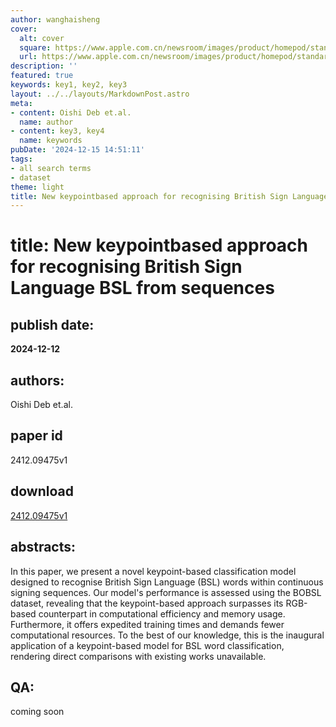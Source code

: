```yaml
---
author: wanghaisheng
cover:
  alt: cover
  square: https://www.apple.com.cn/newsroom/images/product/homepod/standard/Apple-HomePod-hero-230118_big.jpg.large_2x.jpg
  url: https://www.apple.com.cn/newsroom/images/product/homepod/standard/Apple-HomePod-hero-230118_big.jpg.large_2x.jpg
description: ''
featured: true
keywords: key1, key2, key3
layout: ../../layouts/MarkdownPost.astro
meta:
- content: Oishi Deb et.al.
  name: author
- content: key3, key4
  name: keywords
pubDate: '2024-12-15 14:51:11'
tags:
- all search terms
- dataset
theme: light
title: New keypointbased approach for recognising British Sign Language BSL from sequences
---
```


# title: New keypointbased approach for recognising British Sign Language BSL from sequences 
## publish date: 
**2024-12-12** 
## authors: 
  Oishi Deb et.al. 
## paper id
2412.09475v1
## download
[2412.09475v1](http://arxiv.org/abs/2412.09475v1)
## abstracts:
In this paper, we present a novel keypoint-based classification model designed to recognise British Sign Language (BSL) words within continuous signing sequences. Our model's performance is assessed using the BOBSL dataset, revealing that the keypoint-based approach surpasses its RGB-based counterpart in computational efficiency and memory usage. Furthermore, it offers expedited training times and demands fewer computational resources. To the best of our knowledge, this is the inaugural application of a keypoint-based model for BSL word classification, rendering direct comparisons with existing works unavailable.
## QA:
coming soon
